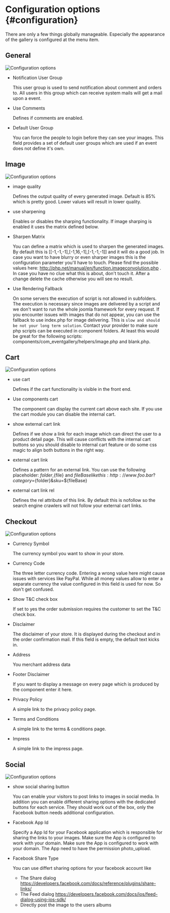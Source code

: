 # Configuration options {#configuration}

There are only a few things globally manageable. Especially the appearance of the gallery is configured at the menu item.

## General

![Configuration options](img/backend/backend_configuration_general.jpg)

- Notification User Group

	This user group is used to send notification about comment and orders to. All users in this group which can receive system mails will get a mail upon a event.

- Use Comments

	Defines if comments are enabled. 

- Default User Group

	You can force the people to login before they can see your images. This field provides a set of default user groups which are used if an event does not define it's own.


## Image

![Configuration options](img/backend/backend_configuration_image.jpg)

- image quality

	Defines the output quality of every generated image. Default is 85% which is pretty good. Lower values will result in lower quality.

- use sharpening

	Enables or disables the sharping functionality. If image sharping is enabled it uses the matrix defined below.

- Sharpen Matrix

	You can define a matrix which is used to sharpen the generated images. By default this is [[-1,-1,-1],[-1,16,-1],[-1,-1,-1]] and it will do a good job. In case you want to have blurry or even sharper images this is the configuration parameter you'll have to touch. Please find the possible values here: http://php.net/manual/en/function.imageconvolution.php . In case you have no clue what this is about, don't touch it. After a change delete the cache otherwise you will see no result.

- Use Rendering Fallback

	On some servers the execution of script is not allowed in subfolders. The execution is necessary since images are delivered by a script and we don't want to run the whole joomla framework for every request. If you encounter issues with images that do not appear, you can use the fallback to use index.php for image delivering. This is `slow and should be not your long term solution`. Contact your provider to make sure php scripts can be executed in component folders. At least this would be great for the following scripts: components/com_eventgallery/helpers/image.php and blank.php.


## Cart

![Configuration options](img/backend/backend_configuration_cart.jpg)

- use cart

	Defines if the cart functionality is visible in the front end.

- Use components cart

	The component can display the current cart above each site. If you use the cart module you can disable the internal cart.

- show external cart link

	Defines if we show a link for each image which can direct the user to a product detail page. This will cause conflicts with the internal cart buttons so you should disable to internal cart feature or do some css magic to align both buttons in the right way.

- external cart link

	Defines a pattern for an external link. You can use the following placeholder: ${folder},${file} and ${fileBase} like this: http://www.foo.bar?category=${folder}&amp;sku=${fileBase}

- external cart link rel
	
	Defines the rel attribute of this link. By default this is nofollow so the search engine crawlers will not follow your external cart links.


## Checkout

![Configuration options](img/backend/backend_configuration_checkout.jpg)

- Currency Symbol

	The currency symbol you want to show in your store. 

- Currency Code
	
	The three letter currency code. Entering a wrong value here might cause issues with services like PayPal. While all money values allow to enter a separate currency the value configured in this field is used for now. So don't get confused. 

- Show T&C check box

	If set to yes the order submission requires the customer to set the T&C check box.

- Disclaimer

	The disclaimer of your store. It is displayed during the checkout and in the order confirmation mail. If this field is empty, the default text kicks in. 

- Address

	You merchant address data

- Footer Disclaimer

	If you want to display a message on every page which is produced by the component enter it here.

- Privacy Policy

	A simple link to the privacy policy page.

- Terms and Conditions

	A simple link to the terms & conditions page.

- Impress

	A simple link to the impress page.

## Social

![Configuration options](img/backend/backend_configuration_social.jpg)

- show social sharing button

	You can enable your visitors to post links to images in social media. In addition you can enable different sharing options with the dedicated buttons for each service. They should work out of the box, only the Facebook button needs additional configuration.

- Facebook App Id

	Specify a App Id for your Facebook application which is responsible for sharing the links to your images. Make sure the App is configured to work with your domain. Make sure the App is configured to work with your domain. The App need to have the permission photo_upload. 

- Facebook Share Type

	You can use differt sharing options for your facebook account like
	- The Share dialog https://developers.facebook.com/docs/reference/plugins/share-links/
	- The Feed dialog https://developers.facebook.com/docs/ios/feed-dialog-using-ios-sdk/
	- Directly post the image to the users albums








